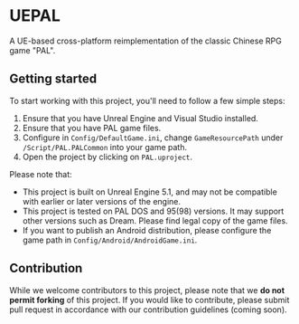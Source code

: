 # UEPAL
A UE-based cross-platform reimplementation of the classic Chinese RPG game "PAL".

## Getting started
To start working with this project, you'll need to follow a few simple steps:
1. Ensure that you have Unreal Engine and Visual Studio installed.
2. Ensure that you have PAL game files.
3. Configure in `Config/DefaultGame.ini`, change `GameResourcePath` under `/Script/PAL.PALCommon` into your game path.
4. Open the project by clicking on `PAL.uproject`.

Please note that:
- This project is built on Unreal Engine 5.1, and may not be compatible with earlier or later versions of the engine.
- This project is tested on PAL DOS and 95(98) versions. It may support other versions such as Dream. Please find legal copy of the game files. 
- If you want to publish an Android distribution, please configure the game path in `Config/Android/AndroidGame.ini`.

## Contribution
While we welcome contributors to this project, please note that we **do not permit forking** of this project. If you would like to contribute, please submit pull request in accordance with our contribution guidelines (coming soon).
